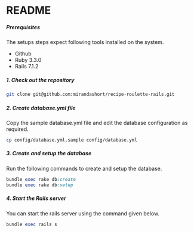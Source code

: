 # README

##### Prerequisites

The setups steps expect following tools installed on the system.

- Github
- Ruby 3.3.0
- Rails 7.1.2

##### 1. Check out the repository

```zsh
git clone git@github.com:mirandashort/recipe-roulette-rails.git
```
##### 2. Create database.yml file

Copy the sample database.yml file and edit the database configuration as required.

```zsh
cp config/database.yml.sample config/database.yml
```

##### 3. Create and setup the database

Run the following commands to create and setup the database.

```ruby
bundle exec rake db:create
bundle exec rake db:setup
```

##### 4. Start the Rails server

You can start the rails server using the command given below.

```ruby
bundle exec rails s
```